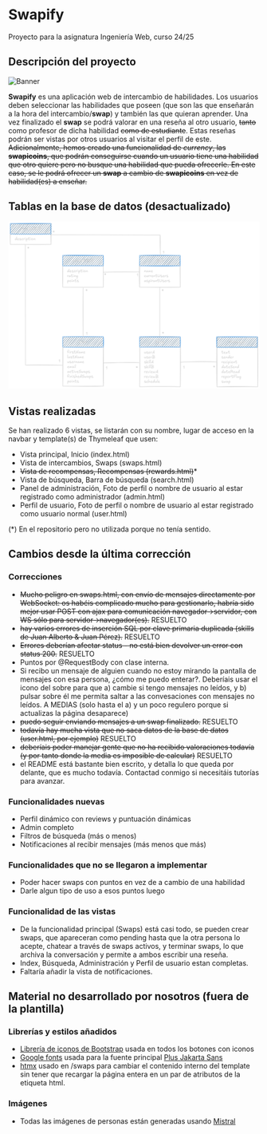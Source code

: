 # Swapify
Proyecto para la asignatura Ingeniería Web, curso 24/25

## Descripción del proyecto
![Banner](/src/main/resources/static/img/github/banner.png)

**Swapify** es una aplicación web de intercambio de habilidades. Los usuarios deben seleccionar las habilidades que poseen (que son las que enseñarán a la hora del intercambio/**swap**) y también las que quieran aprender. Una vez finalizado el **swap** se podrá valorar en una reseña al otro usuario, ~~tanto~~ como profesor de dicha habilidad ~~como de estudiante~~. Estas reseñas podrán ser vistas por otros usuarios al visitar el perfil de este. ~~Adicionalmente, hemos creado una funcionalidad de _currency_, las **swapicoins**, que podrán conseguirse cuando un usuario tiene una habilidad que otro quiere pero no busque una habilidad que pueda ofrecerle. En este caso, se le podrá ofrecer un **swap** a cambio de **swapicoins** en vez de habilidad(es) a enseñar.~~

## Tablas en la base de datos (desactualizado)

![Diagrama de la base de datos](/src/main/resources/static/img/github/bd.png)

## Vistas realizadas
Se han realizado 6 vistas, se listarán con su nombre, lugar de acceso en la navbar y template(s) de Thymeleaf que usen:
- Vista principal, Inicio (index.html)
- Vista de intercambios, Swaps (swaps.html)
- ~~Vista de recompensas, Recompensas (rewards.html)~~*
- Vista de búsqueda, Barra de búsqueda (search.html)
- Panel de administración, Foto de perfil o nombre de usuario al estar registrado como administrador (admin.html)
- Perfil de usuario, Foto de perfil o nombre de usuario al estar registrado como usuario normal (user.html)

(*) En el repositorio pero no utilizada porque no tenía sentido.

## Cambios desde la última corrección
### Correcciones
- ~~Mucho peligro en swaps.html, con envío de mensajes directamente por WebSocket: os habéis complicado mucho para gestionarlo, habría sido mejor usar POST con ajax para comunicación  navegador->servidor, con WS sólo para servidor->navegador(es).~~ RESUELTO
- ~~hay varios errores de inserción SQL por clave primaria duplicada (skills de Juan Alberto & Juan Pérez).~~ RESUELTO
- ~~Errores deberían afectar status - no está bien devolver un error con status 200.~~ RESUELTO
- Puntos por @RequestBody con clase interna.
- Si recibo un mensaje de alguien cuando no estoy mirando la pantalla de mensajes con esa persona, ¿cómo me puedo enterar?. Deberíais usar el icono del sobre para que a) cambie si tengo mensajes no leídos, y b) pulsar sobre él me permita saltar a las convesaciones con mensajes no leídos. A MEDIAS (solo hasta el a) y un poco regulero porque si actualizas la página desaparece)
- ~~puedo seguir enviando mensajes a un swap finalizado.~~ RESUELTO
- ~~todavía hay mucha vista que no saca datos de la base de datos (user.html, por ejemplo)~~ RESUELTO
- ~~deberíais poder manejar gente que no ha recibido valoraciones todavía (y por tanto donde la media es imposible de calcular)~~ RESUELTO
- el README está bastante bien escrito, y detalla lo que queda por delante, que es mucho todavía. Contactad conmigo si necesitáis tutorías para avanzar.

### Funcionalidades nuevas
- Perfil dinámico con reviews y puntuación dinámicas
- Admin completo
- Filtros de búsqueda (más o menos)
- Notificaciones al recibir mensajes (más menos que más)

### Funcionalidades que no se llegaron a implementar
- Poder hacer swaps con puntos en vez de a cambio de una habilidad
- Darle algun tipo de uso a esos puntos luego

### Funcionalidad de las vistas
- De la funcionalidad principal (Swaps) está casi todo, se pueden crear swaps, que apareceran como pending hasta que la otra persona lo acepte, chatear a través de swaps activos, y terminar swaps, lo que archiva la conversación y permite a ambos escribir una reseña.
- Index, Búsqueda, Administración y Perfil de usuario estan completas.
- Faltaría añadir la vista de notificaciones.

## Material no desarrollado por nosotros (fuera de la plantilla)
### Librerías y estilos añadidos
  - [Librería de iconos de Bootstrap](https://icons.getbootstrap.com/) usada en todos los botones con iconos
  - [Google fonts](https://fonts.google.com/) usada para la fuente principal [Plus Jakarta Sans](https://fonts.google.com/specimen/Plus+Jakarta+Sans/license)
  - [htmx](https://htmx.org/)  usado en /swaps para cambiar el contenido interno del template sin tener que recargar la página entera en un par de atributos de la etiqueta html.

### Imágenes
  - Todas las imágenes de personas están generadas usando [Mistral](https://mistral.ai)
